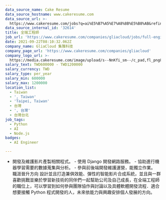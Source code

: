 ```yaml
---
data_source_name: Cake Resume
data_source_hostname: www.cakeresume.com
data_source_url: >-
  https://www.cakeresume.com/jobs?q=ai%E5%B7%A5%E7%A8%8B%E5%B8%AB&refinementList%5Blang_[…]y_type%5D=per_year&range%5Bsalary_range%5D%5Bmin%5D=1000000
data_source_internal_id: '32614'
title: 全端工程師
job_url: 'https://www.cakeresume.com/companies/gliacloud/jobs/full-engineer-79dd1e'
date: 2021-09-22T08:10:32.062Z
company_name: GliaCloud 集雅科技
company_page_url: 'https://www.cakeresume.com/companies/gliacloud'
company_logo_url: >-
  https://media.cakeresume.com/image/upload/s--NnKfi_sm--/c_pad,fl_png8,h_200,w_200/v1565941306/toliwpxmw5sg8nrwuujs.png
salary_text: TWD600000 - TWD1200000
salary_currency: TWD
salary_type: per_year
salary_min: 600000
salary_max: 1200000
location_list:
  - Taiwan
  - ', Taiwan'
  - 'Taipei, Taiwan'
  - 台灣
  - ', 台灣'
  - 台灣台北
job_tags:
  - Python
  - AI
  - Node.js
badges:
  - AI Engineer

---
```


- 開發及維護影片產製相關程式。 - 使用 Django 開發網路服務。 - 協助進行機器學習需要的數據蒐集與分析。 - 參與前後端開發維護運營，能獨立作業。 職涯晉升方向 設計並且打造兼俱效能、彈性的智能影片合成系統，並且與一群喜歡挑戰並樂於學習新技術的同伴們一起幫助公司及自己成長，在全端工程師的職位上，可以學習到如何參與團隊協作與討論以及具體軟體開發流程．適合想要接觸 Python 程式開發的人，未來依能力與興趣安排個人發展的方向。
